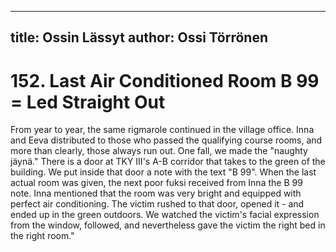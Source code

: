 
---
title: Ossin Lässyt
author: Ossi Törrönen
---

    
# 152. Last Air Conditioned Room B 99 = Led Straight Out

From year to year, the same rigmarole continued in the village office. Inna and Eeva distributed to those who passed the qualifying course rooms, and more than clearly, those always run out. One fall, we made the "naughty jäynä." There is a door at TKY III's A-B corridor that takes to the green of the building. We put inside that door a note with the text "B 99". When the last actual room was given, the next poor fuksi received from Inna the B 99 note. Inna mentioned that the room was very bright and equipped with perfect air conditioning. The victim rushed to that door, opened it - and ended up in the green outdoors. We watched the victim's facial expression from the window, followed, and nevertheless gave the victim the right bed in the right room."
